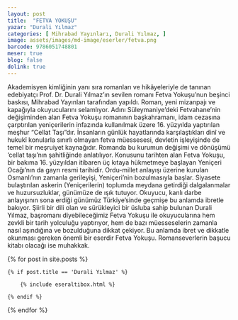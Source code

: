 ```yaml
---
layout: post
title:  "FETVA YOKUŞU"
yazar: "Durali Yılmaz"
categories: [ Mihrabad Yayınları, Durali Yılmaz, ]
image: assets/images/md-image/eserler/fetva.png
barcode: 9786051748801
meser: true
blog: false
dolink: true
---
```


Akademisyen kimliğinin yanı sıra romanları ve hikâyeleriyle de tanınan edebiyatçı Prof. Dr. Durali Yılmaz’ın sevilen romanı Fetva Yokuşu’nun beşinci baskısı, Mihrabad Yayınları tarafından yapıldı. Roman, yeni mizanpajı ve kapağıyla okuyucularını selamlıyor. Adını Süleymaniye’deki Fetvahane’nin değişiminden alan Fetva Yokuşu romanının başkahramanı, idam cezasına çarptırılan yeniçerilerin infazında kullanılmak üzere 16. yüzyılda yaptırılan meşhur “Cellat Taşı”dır. İnsanların günlük hayatlarında karşılaştıkları dinî ve hukukî konularla sınırlı olmayan fetva müessesesi, devletin işleyişinde de temel bir meşruiyet kaynağıdır. Romanda bu kurumun değişimi ve dönüşümü ‘cellat taşı’nın şahitliğinde anlatılıyor.
Konusunu tarihten alan Fetva Yokuşu, bir bakıma 16. yüzyıldan itibaren üç kıtaya hükmetmeye başlayan Yeniçeri Ocağı’nın da gayrı resmi tarihidir. Ordu-millet anlayışı üzerine kurulan Osmanlı’nın zamanla gerileyişi, Yeniçeri’nin bozulmasıyla başlar. Siyasete bulaştırılan askerin (Yeniçerilerin) toplumda meydana getirdiği dalgalanmalar ve huzursuzluklar, günümüze de ışık tutuyor. Okuyucu, kanlı darbe anlayışının sona erdiği günümüz Türkiye’sinde geçmişe bu anlamda ibretle bakıyor.
Şiirli bir dili olan ve sürükleyici bir üsluba sahip bulunan Durali Yılmaz, başromanı diyebileceğimiz Fetva Yokuşu ile okuyucularına hem zevkli bir tarih yolculuğu yaptırıyor, hem de bazı müesseselerin zamanla nasıl aşındığına ve bozulduğuna dikkat çekiyor. Bu anlamda ibret ve dikkatle okunması gereken önemli bir eserdir Fetva Yokuşu. Romanseverlerin başucu kitabı olacağı ise muhakkak.


{% for post in site.posts %}

    {% if post.title == 'Durali Yılmaz' %}

        {% include eseraltibox.html %}

    {% endif %}

{% endfor %}